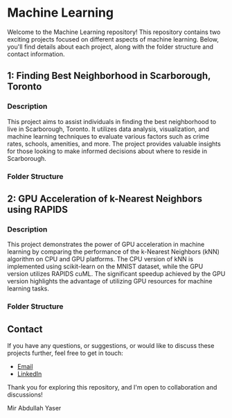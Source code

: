 # Machine Learning 

Welcome to the Machine Learning repository! This repository contains two exciting projects focused on different aspects of machine learning. Below, you'll find details about each project, along with the folder structure and contact information.

## 1: Finding Best Neighborhood in Scarborough, Toronto

### Description

This project aims to assist individuals in finding the best neighborhood to live in Scarborough, Toronto. It utilizes data analysis, visualization, and machine learning techniques to evaluate various factors such as crime rates, schools, amenities, and more. The project provides valuable insights for those looking to make informed decisions about where to reside in Scarborough.

### Folder Structure


## 2: GPU Acceleration of k-Nearest Neighbors using RAPIDS

### Description

This project demonstrates the power of GPU acceleration in machine learning by comparing the performance of the k-Nearest Neighbors (kNN) algorithm on CPU and GPU platforms. The CPU version of kNN is implemented using scikit-learn on the MNIST dataset, while the GPU version utilizes RAPIDS cuML. The significant speedup achieved by the GPU version highlights the advantage of utilizing GPU resources for machine learning tasks.

### Folder Structure


## Contact

If you have any questions, or suggestions, or would like to discuss these projects further, feel free to get in touch:

- [Email](mirabdullahyaser@gmail.com)
- [LinkedIn](https://www.linkedin.com/in/mir-abdullah-yaser/)

Thank you for exploring this repository, and I'm open to collaboration and discussions!

Mir Abdullah Yaser
